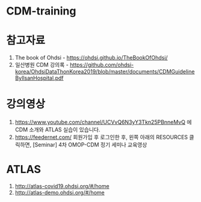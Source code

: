 # CDM-training

# 참고자료
1) The book of Ohdsi - https://ohdsi.github.io/TheBookOfOhdsi/
2) 일산병원 CDM 강의록 - https://github.com/ohdsi-korea/OhdsiDataThonKorea2019/blob/master/documents/CDMGuidelineByIlsanHospital.pdf

# 강의영상
1) https://www.youtube.com/channel/UCVvQ6N3yY3Tkn25PBnneMvQ 에 CDM 소개와 ATLAS 실습이 있습니다.
2) https://feedernet.com/ 회원가입 후 로그인한 후, 왼쪽 아래의 RESOURCES 클릭하면, [Seminar] 4차 OMOP-CDM 정기 세미나 교육영상 

# ATLAS
1) http://atlas-covid19.ohdsi.org/#/home
2) http://atlas-demo.ohdsi.org/#/home
